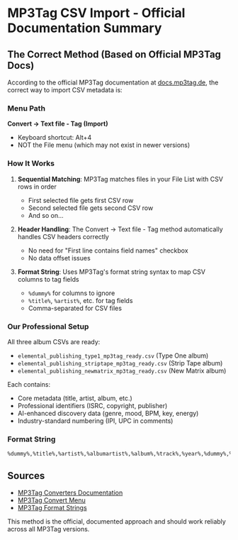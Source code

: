 # MP3Tag CSV Import - Official Documentation Summary

## The Correct Method (Based on Official MP3Tag Docs)

According to the official MP3Tag documentation at [docs.mp3tag.de](https://docs.mp3tag.de/converters/import-tags-from-text-files), the correct way to import CSV metadata is:

### Menu Path
**Convert → Text file - Tag (Import)**
- Keyboard shortcut: Alt+4
- NOT the File menu (which may not exist in newer versions)

### How It Works
1. **Sequential Matching**: MP3Tag matches files in your File List with CSV rows in order
   - First selected file gets first CSV row
   - Second selected file gets second CSV row
   - And so on...

2. **Header Handling**: The Convert → Text file - Tag method automatically handles CSV headers correctly
   - No need for "First line contains field names" checkbox
   - No data offset issues

3. **Format String**: Uses MP3Tag's format string syntax to map CSV columns to tag fields
   - `%dummy%` for columns to ignore
   - `%title%`, `%artist%`, etc. for tag fields
   - Comma-separated for CSV files

### Our Professional Setup
All three album CSVs are ready:
- `elemental_publishing_type1_mp3tag_ready.csv` (Type One album)
- `elemental_publishing_striptape_mp3tag_ready.csv` (Strip Tape album)  
- `elemental_publishing_newmatrix_mp3tag_ready.csv` (New Matrix album)

Each contains:
- Core metadata (title, artist, album, etc.)
- Professional identifiers (ISRC, copyright, publisher)
- AI-enhanced discovery data (genre, mood, BPM, key, energy)
- Industry-standard numbering (IPI, UPC in comments)

### Format String
```
%dummy%,%title%,%artist%,%albumartist%,%album%,%track%,%year%,%dummy%,%dummy%,%genre%,%dummy%,%dummy%,%dummy%,%mood%,%dummy%,%dummy%,%bpm%,%dummy%,%dummy%,%initialkey%,%dummy%,%dummy%,%dummy%,%dummy%,%dummy%,%energy%,%dummy%,%dummy%,%dummy%,%dummy%,%dummy%,%dummy%,%dummy%,%dummy%,%comment%,%copyright%,%publisher%,%isrc%,%dummy%,%dummy%,%dummy%
```

## Sources
- [MP3Tag Converters Documentation](https://docs.mp3tag.de/converters/import-tags-from-text-files)
- [MP3Tag Convert Menu](https://docs.mp3tag.de/menus/convert)
- [MP3Tag Format Strings](https://docs.mp3tag.de/format)

This method is the official, documented approach and should work reliably across all MP3Tag versions.
